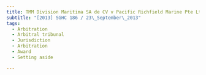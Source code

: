 ```yaml
---
title: TMM Division Maritima SA de CV v Pacific Richfield Marine Pte Ltd
subtitle: "[2013] SGHC 186 / 23\_September\_2013"
tags:
  - Arbitration
  - Arbitral tribunal
  - Jurisdiction
  - Arbitration
  - Award
  - Setting aside

---
```


